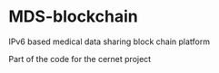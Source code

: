# MDS-blockchain
IPv6 based medical data sharing block chain platform

Part of the code for the cernet project

